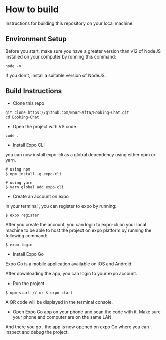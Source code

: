 # How to build
Instructions for building this repository on your local machine.

## Environment Setup
Before you start, make sure you have a greater version than v12 of NodeJS installed on your computer by running this command:
```
node -v
```
If you don't, install a suitable version of NodeJS.

## Build Instructions

- Clone this repo 
```
git clone https://github.com/NourSafta/Booking-Chat.git
cd Booking-Chat
```


- Open the project with VS code
```
code .
```

- Install Expo CLI

you can now install expo-cli as a global dependency using either npm or yarn.
```
# using npm
$ npm install -g expo-cli
```
```
# using yarn
$ yarn global add expo-cli
```

- Create an account on expo

In your terminal , you can register to expo by running:
```
$ expo register
```

After you create the account, you can login to expo-cli on your local machine to be able to host the project on expo platform
by running the following command:
```
$ expo login
```
- Install Expo Go

Expo Go is a mobile application available on iOS and Android.

After downloading the app, you can login to your expo account.

- Run the project
```
$ npm start // or $ expo start
```
A QR code will be displayed in the terminal console.

- Open Expo Go app on your phone and scan the code with it. Make sure your phone and computer are on the same LAN.

And there you go , the app is now opened on expo Go where you can inspect and debug the project.


